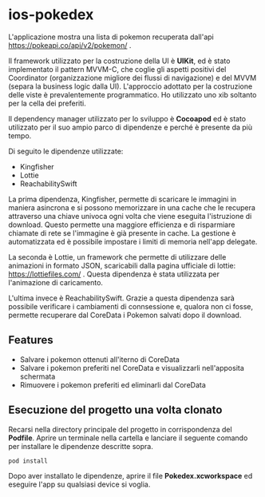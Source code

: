 # ios-pokedex

L'applicazione mostra una lista di pokemon recuperata dall'api https://pokeapi.co/api/v2/pokemon/ .

Il framework utilizzato per la costruzione della UI è **UIKit**, ed è stato implementato il pattern MVVM-C, che coglie gli aspetti positivi del Coordinator (organizzazione migliore dei flussi di navigazione) e del MVVM (separa la business logic dalla UI).
L'approccio adottato per la costruzione delle viste è prevalentemente programmatico. Ho utilizzato uno xib soltanto per la cella dei preferiti.

Il dependency manager utilizzato per lo sviluppo è **Cocoapod** ed è stato utilizzato per il suo ampio  parco di dipendenze e perché è presente da più tempo.

Di seguito le dipendenze utilizzate:
- Kingfisher
- Lottie
- ReachabilitySwift

La prima dipendenza, Kingfisher, permette di scaricare le immagini in maniera asincrona e si possono memorizzare in una cache che le recupera attraverso una chiave univoca ogni volta che viene eseguita l'istruzione di download.
Questo permette una maggiore efficienza e di risparmiare chiamate di rete se l'immagine è già presente in cache.
La gestione è automatizzata ed è possibile impostare i limiti di memoria nell'app delegate.

La seconda è Lottie, un framework che permette di utilizzare delle animazioni in formato JSON, scaricabili dalla pagina ufficiale di lottie: https://lottiefiles.com/ .
Questa dipendenza è stata utilizzata per l'animazione di caricamento.

L'ultima invece è ReachabilitySwift. Grazie a questa dipendenza sarà possibile verificare i cambiamenti di connsessione e, qualora non ci fosse, permette recuperare dal CoreData i Pokemon salvati dopo il download.

## Features

- Salvare i pokemon ottenuti all'iterno di CoreData
- Salvare i pokemon preferiti nel CoreData e visualizzarli nell'apposita schermata
- Rimuovere i pokemon preferiti ed eliminarli dal CoreData

## Esecuzione del progetto una volta clonato

Recarsi nella directory principale del progetto in corrispondenza del **Podfile**.
Aprire un terminale nella cartella e lanciare il seguente comando per installare le dipendenze descritte sopra.

```sh
pod install
```
Dopo aver installato le dipendenze, aprire il file **Pokedex.xcworkspace** ed eseguire l'app su qualsiasi device si voglia.